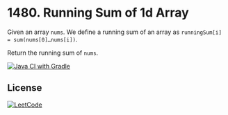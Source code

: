 # 1480. Running Sum of 1d Array 

Given an array `nums`. We define a running sum of an array as `runningSum[i] = sum(nums[0]…nums[i])`.

Return the running sum of `nums`.

[![Java CI with Gradle](https://github.com/kaitrice/Leetcode-1480/actions/workflows/gradle.yml/badge.svg)](https://github.com/kaitrice/Leetcode-1480/actions/workflows/gradle.yml)




## License

[![LeetCode](https://img.shields.io/badge/LeetCode-000000?style=for-the-badge&logo=LeetCode&logoColor=#d16c06)](https://leetcode.com)

